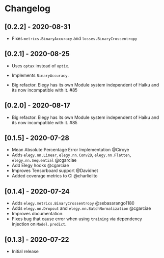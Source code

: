 # Changelog

## [0.2.2] - 2020-08-31
* Fixes `metrics.BinaryAccuracy` and `losses.BinaryCrossentropy`

## [0.2.1] - 2020-08-25
* Uses `optax` instead of `optix`.
* Implements `BinaryAccuracy`.

* Big refactor. Elegy has its own Module system independent of Haiku and its now incompatible with it. #85
## [0.2.0] - 2020-08-17
* Big refactor. Elegy has its own Module system independent of Haiku and its now incompatible with it. #85

## [0.1.5] - 2020-07-28
* Mean Absolute Percentage Error Implementation @Ciroye
* Adds `elegy.nn.Linear`, `elegy.nn.Conv2D`, `elegy.nn.Flatten`, `elegy.nn.Sequential` @cgarciae
* Add Elegy hooks @cgarciae
* Improves Tensorboard support @Davidnet
* Added coverage metrics to CI @charlielito
  
## [0.1.4] - 2020-07-24
* Adds `elegy.metrics.BinaryCrossentropy` @sebasarango1180
* Adds `elegy.nn.Dropout` and `elegy.nn.BatchNormalization` @cgarciae
* Improves documentation
* Fixes bug that cause error when using `training` via dependency injection on `Model.predict`.

## [0.1.3] - 2020-07-22
* Initial release